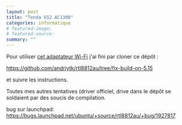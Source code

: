 ```yaml
---
layout: post
title: "Tenda U12 AC1300"
categories: informatique
# featured-image: 
# featured-source: 
summary: ""
---
```


Pour utiliser [cet adaptateur Wi-Fi](https://www.tendacn.com/product/U12.html)
j'ai fini par cloner ce dépôt :

<https://github.com/andriytk/rtl8812au/tree/fix-build-on-5.15>

et suivre les instructions.

Toutes mes autres tentatives (driver officiel, drive dans le dépôt se soldaient par des soucis de compilation.


bug sur launchpad: 
<https://bugs.launchpad.net/ubuntu/+source/rtl8812au/+bug/1927817>
